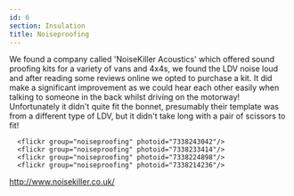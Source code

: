 ```yaml
---
id: 6
section: Insulation
title: Noiseproofing
---
```


We found a company called 'NoiseKiller Acoustics' which offered sound proofing kits for a variety of vans and 4x4s, we found the LDV noise loud and after reading some reviews online we opted to purchase a kit. It did make a significant improvement as we could hear each other easily when talking to someone in the back whilst driving on the motorway! Unfortunately it didn't quite fit the bonnet, presumably their template was from a different type of LDV, but it didn't take long with a pair of scissors to fit!

      <flickr group="noiseproofing" photoid="7338243042"/>
      <flickr group="noiseproofing" photoid="7338233414"/>
      <flickr group="noiseproofing" photoid="7338224898"/>
      <flickr group="noiseproofing" photoid="7338214236"/>
  <url description="Noise Killer Accoustics Van Sound Proofing Kits" title="Noise Killer Accoustics Van Sound Proofing Kits">http://www.noisekiller.co.uk/</url>